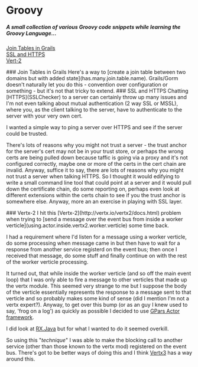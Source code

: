 # Groovy

##### A small collection of various Groovy code snippets while learning the Groovy Language...
[Join Tables in Grails](#JoinTable)  
[SSL and HTTPS](#HTTPS)  
[Vert-2](#Vertx)



<a name="JoinTable"/>
### Join Tables in Grails
Here's a way to [create a join table between two domains but with added state](has.many.join.table.name).
Grails/Gorm doesn't naturally let you do this - convention over configuration or something - but it's not
that tricky to extend.




<a name="HTTPS"/>
### SSL and HTTPS
Chatting [HTTPS](SSLChecker) to a server can certainly throw up many issues and I'm not even talking about
mutual authentication (2 way SSL or MSSL), where you, as the client talking to the server, have to authenticate
to the server with your very own cert.

I wanted a simple way to ping a server over HTTPS and see if the server could be trusted.

There's lots of reasons why you might not trust a server - the trust anchor for the server's cert may not be in your
trust store, or perhaps the wrong certs are being pulled down because taffic is going via a proxy and it's not configured
correctly, maybe one or more of the certs in the cert chain are invalid.
Anyway, suffice it to say, there are lots of reasons why you might not trust a server when talking HTTPS.
So I thought it would edifying to write a small command line tool that could point at a server and it would pull down the
certificate chain, do some reporting on, perhaps even look at different extensions within the certs chain to see if you
the trust anchor is somewhere else. Anyway, more an an exercise in playing with SSL layer.





<a name="Vertx"/>
### Vertx-2
I hit this [Vertx-2](http://vertx.io/vertx2/docs.html) problem when trying to [send a message over the event bus from
inside a worker verticle](using.actor.inside.vertx2.worker.verticle) some time back.

I had a requirement where I'd listen for a message using a worker verticle, do some processing when message came in but
then have to wait for a response from another service registerd on the event bus; then once I received that message, do
some stuff and finally continue on with the rest of the worker verticle processing.

It turned out, that while inside the worker verticle (and so off the main event loop) that I was only able to fire a
message to other verticles that made up the vertx module. This seemed very strange to me but I suppose the body of the
verticle essentially represents the response to a message sent to that verticle and so probably makes some kind of
sense (did I mention I'm not a vertx expert?).
Anyway, to get over this bump (or as an guy I knew used to say, 'frog on a log') as quickly as possible I decided to
use [GPars Actor framework](http://www.gpars.org/webapp/guide/index.html#_user_guide_to_actors).

I did look at [RX.Java](https://github.com/ReactiveX/RxJava) but for what I wanted to do it seemed overkill.

So using this "_technique_" I was able to make the blocking call to another service (other than those known to the vertx mod)
registered on the event bus. There's got to be better ways of doing this and I think [Vertx3](http://vertx.io) has a way
around this.

